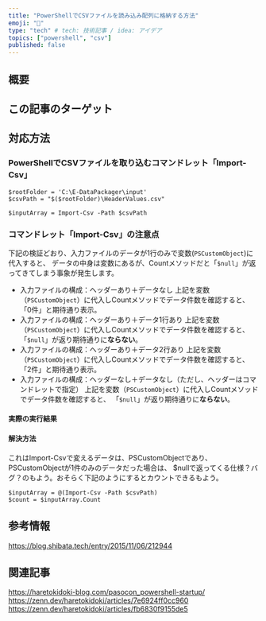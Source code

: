 ```yaml
---
title: "PowerShellでCSVファイルを読み込み配列に格納する方法"
emoji: "🎉"
type: "tech" # tech: 技術記事 / idea: アイデア
topics: ["powershell", "csv"]
published: false
---
```

## 概要

## この記事のターゲット

## 対応方法

### PowerShellでCSVファイルを取り込むコマンドレット「Import-Csv」

```powershell:
$rootFolder = 'C:\E-DataPackager\input'
$csvPath = "$($rootFolder)\HeaderValues.csv"

$inputArray = Import-Csv -Path $csvPath
```

### コマンドレット「Import-Csv」の注意点

下記の検証どおり、入力ファイルのデータが1行のみで変数(`PSCustomObject`)に代入すると、
データの中身は変数にあるが、Countメソッドだと「`$null`」が返ってきてしまう事象が発生します。

- 入力ファイルの構成：ヘッダーあり＋データなし
    上記を変数（`PSCustomObject`）に代入しCountメソッドでデータ件数を確認すると、
    「0件」と期待通り表示。
- 入力ファイルの構成：ヘッダーあり＋データ1行あり
    上記を変数（`PSCustomObject`）に代入しCountメソッドでデータ件数を確認すると、
    「`$null`」が返り期待通りに**ならない**。
- 入力ファイルの構成：ヘッダーあり＋データ2行あり
    上記を変数（`PSCustomObject`）に代入しCountメソッドでデータ件数を確認すると、
    「2件」と期待通り表示。
- 入力ファイルの構成：ヘッダーなし＋データなし（ただし、ヘッダーはコマンドレットで指定）
    上記を変数（`PSCustomObject`）に代入しCountメソッドでデータ件数を確認すると、
    「`$null`」が返り期待通りに**ならない**。

#### 実際の実行結果

#### 解決方法

これはImport-Csvで変えるデータは、PSCustomObjectであり、PSCustomObjectが1件のみのデータだった場合は、
$nullで返ってくる仕様？バグ？のもよう。おそらく下記のようにするとカウントできるもよう。

```powershell:1件データをカウントする方法
$inputArray = @(Import-Csv -Path $csvPath)
$count = $inputArray.Count
```

## 参考情報

https://blog.shibata.tech/entry/2015/11/06/212944

## 関連記事

https://haretokidoki-blog.com/pasocon_powershell-startup/
https://zenn.dev/haretokidoki/articles/7e6924ff0cc960
https://zenn.dev/haretokidoki/articles/fb6830f9155de5
